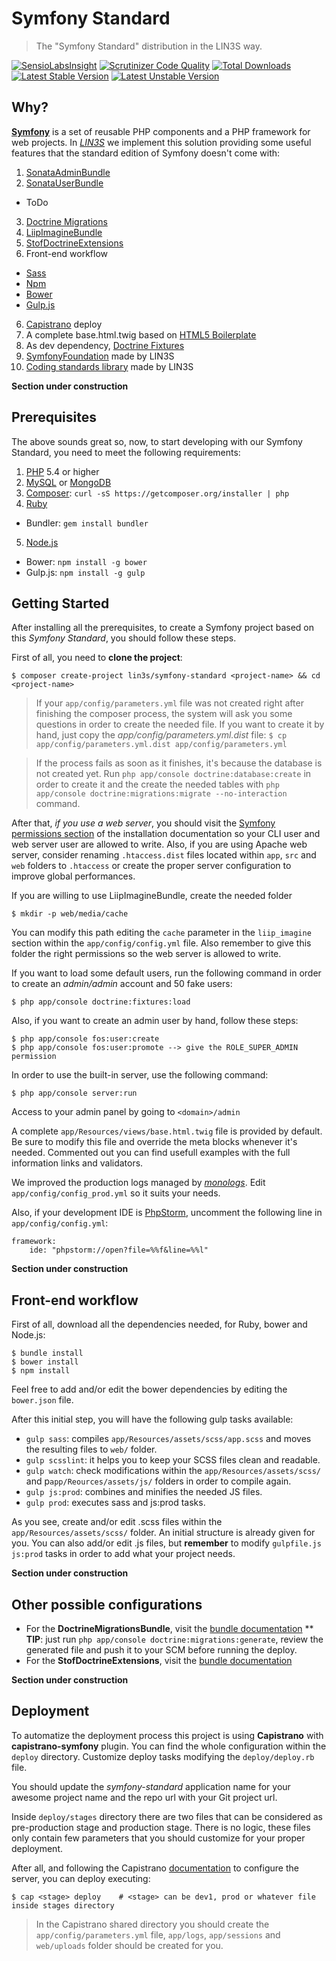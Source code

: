 # Symfony Standard
> The "Symfony Standard" distribution in the LIN3S way.

[![SensioLabsInsight](https://insight.sensiolabs.com/projects/00c67aae-3f52-419b-93df-751050299dcb/mini.png)](https://insight.sensiolabs.com/projects/00c67aae-3f52-419b-93df-751050299dcb)
[![Scrutinizer Code Quality](https://scrutinizer-ci.com/g/LIN3S/SymfonyStandard/badges/quality-score.png?b=master)](https://scrutinizer-ci.com/g/LIN3S/SymfonyStandard/?branch=master)
[![Total Downloads](https://poser.pugx.org/lin3s/symfony-standard/downloads)](https://packagist.org/packages/lin3s/symfony-standard)
&nbsp;&nbsp;&nbsp;&nbsp;
[![Latest Stable Version](https://poser.pugx.org/lin3s/symfony-standard/v/stable.svg)](https://packagist.org/packages/lin3s/symfony-standard)
[![Latest Unstable Version](https://poser.pugx.org/lin3s/symfony-standard/v/unstable.svg)](https://packagist.org/packages/lin3s/symfony-standard)

## Why?
[**Symfony**][1] is a set of reusable PHP components and a PHP framework for web projects. In [*LIN3S*][2] we implement
this solution providing some useful features that the standard edition of Symfony doesn't come with:

1. [SonataAdminBundle][3]
2. [SonataUserBundle][4]
 * ToDo
3. [Doctrine Migrations][5]
3. [LiipImagineBundle][6]
4. [StofDoctrineExtensions][7]
5. Front-end workflow
 * [Sass][8]
 * [Npm][9]
 * [Bower][10]
 * [Gulp.js][11]
6. [Capistrano][12] deploy
7. A complete base.html.twig based on [HTML5 Boilerplate][13]
8. As dev dependency, [Doctrine Fixtures][23]
9. [SymfonyFoundation][24] made by LIN3S
10. [Coding standards library][25] made by LIN3S

**Section under construction**

## Prerequisites
The above sounds great so, now, to start developing with our Symfony Standard, you need to meet the following
requirements:

1. [PHP][14] 5.4 or higher
2. [MySQL][15] or [MongoDB][16]
3. [Composer][17]: `curl -sS https://getcomposer.org/installer | php`
4. [Ruby][18]
  * Bundler: `gem install bundler`
5. [Node.js][19]
  * Bower: `npm install -g bower`
  * Gulp.js: `npm install -g gulp`

## Getting Started
After installing all the prerequisites, to create a Symfony project based on this *Symfony Standard*, you should
follow these steps.

First of all, you need to **clone the project**:
```
$ composer create-project lin3s/symfony-standard <project-name> && cd <project-name>
```

> If your `app/config/parameters.yml` file was not created right after finishing the composer process, the system
will ask you some questions in order to create the needed file. If you want to create it by hand, just copy the
*app/config/parameters.yml.dist* file:
`$ cp app/config/parameters.yml.dist app/config/parameters.yml`

> If the process fails as soon as it finishes, it's because the database is not created yet. Run
`php app/console doctrine:database:create` in order to create it and the create the needed tables with
`php app/console doctrine:migrations:migrate --no-interaction` command.

After that, *if you use a web server*, you should visit the [Symfony permissions section][20] of the installation
documentation so your CLI user and web server user are allowed to write. Also, if you are using Apache web server,
consider renaming `.htaccess.dist` files located within `app`, `src` and `web` folders to `.htaccess` or create the
proper server configuration to improve global performances.

If you are willing to use LiipImagineBundle, create the needed folder
```
$ mkdir -p web/media/cache
```

You can modify this path editing the `cache` parameter in the `liip_imagine` section within the `app/config/config.yml`
file. Also remember to give this folder the right permissions so the web server is allowed to write.

If you want to load some default users, run the following command in order to create an *admin/admin* account and 50
fake users:
```
$ php app/console doctrine:fixtures:load
```

Also, if you want to create an admin user by hand, follow these steps:
```
$ php app/console fos:user:create
$ php app/console fos:user:promote --> give the ROLE_SUPER_ADMIN permission
```

In order to use the built-in server, use the following command:
```
$ php app/console server:run
```

Access to your admin panel by going to `<domain>/admin`

A complete `app/Resources/views/base.html.twig` file is provided by default. Be sure to modify this file and override
the meta blocks whenever it's needed. Commented out you can find usefull examples with the full information links and
validators.

We improved the production logs managed by [*monologs*][21]. Edit `app/config/config_prod.yml`
so it suits your needs.

Also, if your development IDE is [PhpStorm][22], uncomment the following line in `app/config/config.yml`:
```
framework:
    ide: "phpstorm://open?file=%%f&line=%%l"
```

**Section under construction**

## Front-end workflow
First of all, download all the dependencies needed, for Ruby, bower and Node.js:
```
$ bundle install
$ bower install
$ npm install
```

Feel free to add and/or edit the bower dependencies by editing the `bower.json` file.

After this initial step, you will have the following gulp tasks available:
* `gulp sass`: compiles `app/Resources/assets/scss/app.scss` and moves the resulting files to `web/` folder.
* `gulp scsslint`: it helps you to keep your SCSS files clean and readable.
* `gulp watch`: check modifications within the `app/Resources/assets/scss/` and p`app/Reources/assets/js/` folders in order to compile again.
* `gulp js:prod`: combines and minifies the needed JS files.
* `gulp prod`: executes sass and js:prod tasks.

As you see, create and/or edit .scss files within the `app/Resources/assets/scss/` folder. An initial structure is
already given for you. You can also add/or edit .js files, but **remember** to modify `gulpfile.js` `js:prod` tasks in
order to add what your project needs.

**Section under construction**

## Other possible configurations
* For the **DoctrineMigrationsBundle**, visit the [bundle documentation][5]
** **TIP**: just run `php app/console doctrine:migrations:generate`, review the generated file and push it to your SCM
before running the deploy.
* For the **StofDoctrineExtensions**, visit the [bundle documentation][7]

**Section under construction**

## Deployment
To automatize the deployment process this project is using **Capistrano** with **capistrano-symfony** plugin. You can
find the whole configuration within the `deploy` directory. Customize deploy tasks modifying the `deploy/deploy.rb` file.

You should update the *symfony-standard* application name for your awesome project name and the repo url with your
Git project url.

Inside `deploy/stages` directory there are two files that can be considered as pre-production stage and production stage.
There is no logic, these files only contain few parameters that you should customize for your proper deployment.

After all, and following the Capistrano [documentation][11] to configure the server, you can deploy executing:
```
$ cap <stage> deploy    # <stage> can be dev1, prod or whatever file inside stages directory
```

> In the Capistrano shared directory you should create the `app/config/parameters.yml` file, `app/logs`, `app/sessions`
and `web/uploads` folder should be created for you.

[1]: http://symfony.com/
[2]: http://lin3s.com
[3]: https://sonata-project.org/bundles/admin
[4]: https://sonata-project.org/bundles/user
[5]: http://sass-lang.com/
[6]: https://symfony.com/doc/master/bundles/DoctrineMigrationsBundle/index.html
[7]: https://github.com/stof/StofDoctrineExtensionsBundle/blob/master/Resources/doc/index.rst
[8]: https://github.com/liip/LiipImagineBundle
[9]: https://www.npmjs.com/
[10]: http://bower.io/
[11]: http://gulpjs.com/
[12]: http://capistranorb.com/
[13]: https://html5boilerplate.com/
[14]: http://php.net
[15]: http://dev.mysql.com/downloads/
[16]: https://www.mongodb.org/
[17]: https://getcomposer.org/
[18]: https://www.ruby-lang.org/en/downloads/
[19]: https://nodejs.org/download/
[20]: http://symfony.com/doc/current/book/installation.html#book-installation-permissions
[21]: http://symfony.com/doc/master/cookbook/logging/monolog.html
[22]: https://www.jetbrains.com/phpstorm/
[23]: http://symfony.com/doc/current/bundles/DoctrineFixturesBundle/index.html
[24]: https://github.com/LIN3S/SymfonyFoundation
[25]: https://github.com/LIN3S/CS
